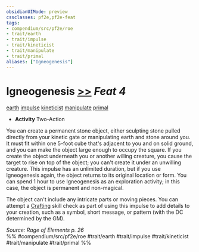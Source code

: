 ```yaml
---
obsidianUIMode: preview
cssclasses: pf2e,pf2e-feat
tags:
- compendium/src/pf2e/roe
- trait/earth
- trait/impulse
- trait/kineticist
- trait/manipulate
- trait/primal
aliases: ["Igneogenesis"]
---
```

# Igneogenesis  [>>](rules/core-rulebook/chapter-9-playing-the-game.md#Actions "Two-Action") *Feat 4*  
[earth](rules/traits/earth.md "Earth Energy & Element Trait")  [impulse](rules/traits/impulse-roe.md "Impulse Action & Ability Trait")  [kineticist](rules/traits/kineticist-roe.md "Kineticist Class Trait")  [manipulate](rules/traits/manipulate.md "Manipulate General Trait")  [primal](rules/traits/primal.md "Primal Tradition Trait")  

- **Activity** Two-Action

You can create a permanent stone object, either sculpting stone pulled directly from your kinetic gate or manipulating earth and stone around you. It must fit within one 5-foot cube that's adjacent to you and on solid ground, and you can make the object large enough to occupy the square. If you create the object underneath you or another willing creature, you cause the target to rise on top of the object; you can't create it under an unwilling creature. This impulse has an unlimited duration, but if you use Igneogenesis again, the object returns to its original location or form. You can spend 1 hour to use Igneogenesis as an exploration activity; in this case, the object is permanent and non-magical.

The object can't include any intricate parts or moving pieces. You can attempt a [Crafting](compendium/skills.md#Crafting) skill check as part of using this impulse to add details to your creation, such as a symbol, short message, or pattern (with the DC determined by the GM).

*Source: Rage of Elements p. 26*  
%% #compendium/src/pf2e/roe #trait/earth #trait/impulse #trait/kineticist #trait/manipulate #trait/primal %%